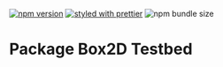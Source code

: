 [![npm version](https://badge.fury.io/js/%40gameastic%2Fbox2d-testbed.svg)](https://badge.fury.io/js/%40gameastic%2Fbox2d-testbed)
[![styled with prettier](https://img.shields.io/badge/styled_with-prettier-ff69b4.svg)](https://github.com/prettier/prettier)
![npm bundle size](https://img.shields.io/bundlephobia/min/@gameastic/box2d-testbed)

# Package Box2D Testbed

